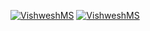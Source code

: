 [![VishweshMS](https://circleci.com/gh/VishweshMS/TestingHW.svg?style=svg)](https://app.circleci.com/pipelines/github/VishweshMS/TestingHW?branch=main&filter=all)
[![VishweshMS](https://circleci.com/gh/VishweshMS/TestingHW.svg?style=svg)](https://app.circleci.com/pipelines/github/VishweshMS/TestingHW?branch=main&filter=all)
